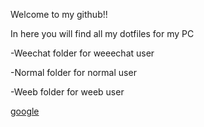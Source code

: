 Welcome to my github!!

In here you will find all my dotfiles for my PC

-Weechat folder for weeechat user

-Normal folder for normal user

-Weeb folder for weeb user

[google](google.com)
